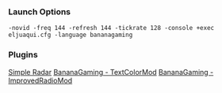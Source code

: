 ### Launch Options

```
-novid -freq 144 -refresh 144 -tickrate 128 -console +exec eljuaqui.cfg -language bananagaming
```

### Plugins

[Simple Radar](http://simpleradar.com/)
[BananaGaming - TextColorMod](https://bananagaming.tv/textcolormod.php)
[BananaGaming - ImprovedRadioMod](https://bananagaming.tv/improvedradiomod.php)
